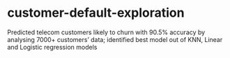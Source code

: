 # customer-default-exploration
Predicted telecom customers likely to churn with 90.5% accuracy by analysing 7000+ customers’ data; identified best model out of KNN, Linear and Logistic regression models
